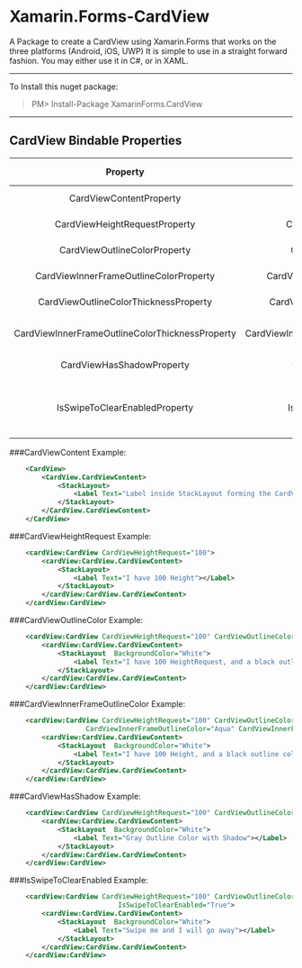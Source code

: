 # Xamarin.Forms-CardView
A Package to create a CardView using Xamarin.Forms that works on the three platforms (Android, iOS, UWP)
It is simple to use in a straight forward fashion.
You may either use it in C#, or in XAML.  

---
To Install this nuget package:
> PM> Install-Package XamarinForms.CardView
---

## CardView Bindable Properties

| Property                              		  | Property Name                 		    | Property Type   | Usage           		 			  | Default Value   |
| :-------------:                       		  | :-------------:               		    | :-------------: | :-------------: 		 			  | :-------------: |
| CardViewContentProperty               		  | CardViewContent               		    | View            | CardView Content 		 			  | None            |
| CardViewHeightRequestProperty         		  | CardViewHeightRequest                   | double          | Height Request  		 		 	  | 300.0           |
| CardViewOutlineColorProperty          		  | CardViewOutlineColor                    | Color           | Outline Color   		 			  | Transparent     |
| CardViewInnerFrameOutlineColorProperty 		  | CardViewInnerFrameOutlineColor          | Color 		  | Inner OutlineColor 					  | Transparent 	|
| CardViewOutlineColorThicknessProperty 		  | CardViewOutlineColorThickness           | Thickness       | OutlineColor Thickness   			  | 0    		    |
| CardViewInnerFrameOutlineColorThicknessProperty | CardViewInnerFrameOutlineColorThickness | Thickness 	  | Inner OutlineColor Thickness 		  | 0 				|
| CardViewHasShadowProperty 					  | CardViewHasShadow 						| bool            | Card View Shadow 					  | false           |  
| IsSwipeToClearEnabledProperty          		  | IsSwipeToClearEnabled          			| bool       	  | Enable to clear Content With a Swipe  |  false          |

###CardViewContent Example:  

```xml
	<CardView>
		<CardView.CardViewContent>
			<StackLayout>
				<Label Text="Label inside StackLayout forming the CardViewContent"></Label>
			</StackLayout>
		</CardView.CardViewContent>
	</CardView>
```

###CardViewHeightRequest Example:  

```xml
	<cardView:CardView CardViewHeightRequest="100">
		<cardView:CardView.CardViewContent>
			<StackLayout>
				<Label Text="I have 100 Height"></Label>
			</StackLayout>
		</cardView:CardView.CardViewContent>
	</cardView:CardView>
```

###CardViewOutlineColor Example:  

```xml
	<cardView:CardView CardViewHeightRequest="100" CardViewOutlineColor="Black" CardViewOutlineColorThickness="2">
		<cardView:CardView.CardViewContent>
			<StackLayout  BackgroundColor="White">
				<Label Text="I have 100 HeightRequest, and a black outline color"></Label>
			</StackLayout>
		</cardView:CardView.CardViewContent>
	</cardView:CardView>
```

###CardViewInnerFrameOutlineColor Example:  

```xml
	<cardView:CardView CardViewHeightRequest="100" CardViewOutlineColor="Black" CardViewOutlineColorThickness="2"
				   CardViewInnerFrameOutlineColor="Aqua" CardViewInnerFrameOutlineColorThickness="2">
		<cardView:CardView.CardViewContent>
			<StackLayout  BackgroundColor="White">
				<Label Text="I have 100 Height, and a black outline color, and an inline outline color Aqua"></Label>
			</StackLayout>
		</cardView:CardView.CardViewContent>
	</cardView:CardView>
```

###CardViewHasShadow Example:  

```xml
	<cardView:CardView CardViewHeightRequest="100" CardViewOutlineColor="Gray" CardViewOutlineColorThickness="2" CardViewHasShadow="True">
		<cardView:CardView.CardViewContent>
			<StackLayout  BackgroundColor="White">
				<Label Text="Gray Outline Color with Shadow"></Label>
			</StackLayout>
		</cardView:CardView.CardViewContent>
	</cardView:CardView>
```

###IsSwipeToClearEnabled Example:  

```xml
	<cardView:CardView CardViewHeightRequest="100" CardViewOutlineColor="Gray" CardViewOutlineColorThickness="2" CardViewHasShadow="True"
						   IsSwipeToClearEnabled="True">
		<cardView:CardView.CardViewContent>
			<StackLayout  BackgroundColor="White">
				<Label Text="Swipe me and I will go away"></Label>
			</StackLayout>
		</cardView:CardView.CardViewContent>
	</cardView:CardView>
```

